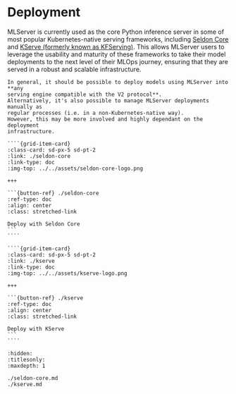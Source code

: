 # Deployment

MLServer is currently used as the core Python inference server in some of most
popular Kubernetes-native serving frameworks, including [Seldon
Core](https://docs.seldon.io/projects/seldon-core/en/latest/graph/protocols.html#v2-kfserving-protocol)
and [KServe (formerly known as
KFServing)](https://kserve.github.io/website/modelserving/v1beta1/sklearn/v2/).
This allows MLServer users to leverage the usability and maturity of these
frameworks to take their model deployments to the next level of their MLOps
journey, ensuring that they are served in a robust and scalable infrastructure.

```{note}
In general, it should be possible to deploy models using MLServer into **any
serving engine compatible with the V2 protocol**.
Alternatively, it's also possible to manage MLServer deployments manually as
regular processes (i.e. in a non-Kubernetes-native way).
However, this may be more involved and highly dependant on the deployment
infrastructure.
```

`````{grid} 2
````{grid-item-card}
:class-card: sd-px-5 sd-pt-2
:link: ./seldon-core
:link-type: doc
:img-top: ../../assets/seldon-core-logo.png

+++

```{button-ref} ./seldon-core
:ref-type: doc
:align: center
:class: stretched-link

Deploy with Seldon Core
```
````

````{grid-item-card}
:class-card: sd-px-5 sd-pt-2
:link: ./kserve
:link-type: doc
:img-top: ../../assets/kserve-logo.png

+++

```{button-ref} ./kserve
:ref-type: doc
:align: center
:class: stretched-link

Deploy with KServe
```
````
`````

```{toctree}
:hidden:
:titlesonly:
:maxdepth: 1

./seldon-core.md
./kserve.md
```
